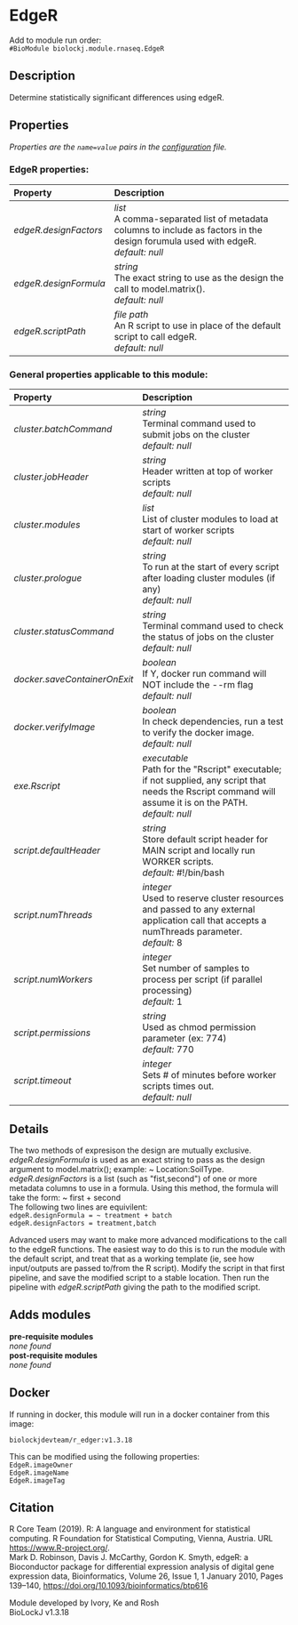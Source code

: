 # EdgeR
Add to module run order:                    
`#BioModule biolockj.module.rnaseq.EdgeR`

## Description 
Determine statistically significant differences using edgeR.

## Properties 
*Properties are the `name=value` pairs in the [configuration](../../../Configuration#properties) file.*                   

### EdgeR properties: 
| Property| Description |
| :--- | :--- |
| *edgeR.designFactors* | _list_ <br>A comma-separated list of metadata columns to include as factors in the design forumula used with edgeR.<br>*default:*  *null* |
| *edgeR.designFormula* | _string_ <br>The exact string to use as the design the call to model.matrix().<br>*default:*  *null* |
| *edgeR.scriptPath* | _file path_ <br>An R script to use in place of the default script to call edgeR.<br>*default:*  *null* |

### General properties applicable to this module: 
| Property| Description |
| :--- | :--- |
| *cluster.batchCommand* | _string_ <br>Terminal command used to submit jobs on the cluster<br>*default:*  *null* |
| *cluster.jobHeader* | _string_ <br>Header written at top of worker scripts<br>*default:*  *null* |
| *cluster.modules* | _list_ <br>List of cluster modules to load at start of worker scripts<br>*default:*  *null* |
| *cluster.prologue* | _string_ <br>To run at the start of every script after loading cluster modules (if any)<br>*default:*  *null* |
| *cluster.statusCommand* | _string_ <br>Terminal command used to check the status of jobs on the cluster<br>*default:*  *null* |
| *docker.saveContainerOnExit* | _boolean_ <br>If Y, docker run command will NOT include the --rm flag<br>*default:*  *null* |
| *docker.verifyImage* | _boolean_ <br>In check dependencies, run a test to verify the docker image.<br>*default:*  *null* |
| *exe.Rscript* | _executable_ <br>Path for the "Rscript" executable; if not supplied, any script that needs the Rscript command will assume it is on the PATH.<br>*default:*  *null* |
| *script.defaultHeader* | _string_ <br>Store default script header for MAIN script and locally run WORKER scripts.<br>*default:*  #!/bin/bash |
| *script.numThreads* | _integer_ <br>Used to reserve cluster resources and passed to any external application call that accepts a numThreads parameter.<br>*default:*  8 |
| *script.numWorkers* | _integer_ <br>Set number of samples to process per script (if parallel processing)<br>*default:*  1 |
| *script.permissions* | _string_ <br>Used as chmod permission parameter (ex: 774)<br>*default:*  770 |
| *script.timeout* | _integer_ <br>Sets # of minutes before worker scripts times out.<br>*default:*  *null* |

## Details 
The two methods of expresison the design are mutually exclusive.<br>*edgeR.designFormula* is used as an exact string to pass as the design argument to model.matrix(); example:  ~ Location:SoilType. *edgeR.designFactors* is a list (such as "fist,second") of one or more metadata columns to use in a formula. Using this method, the formula will take the form:  ~ first + second  <br>The following two lines are equivilent:<br>`edgeR.designFormula = ~ treatment + batch`<br>`edgeR.designFactors = treatment,batch `

Advanced users may want to make more advanced modifications to the call to the edgeR functions.  The easiest way to do this is to run the module with the default script, and treat that as a working template (ie, see how input/outputs are passed to/from the R script).  Modify the script in that first pipeline, and save the modified script to a stable location.  Then run the pipeline with *edgeR.scriptPath* giving the path to the modified script.

## Adds modules 
**pre-requisite modules**                    
*none found*                   
**post-requisite modules**                    
*none found*                   

## Docker 
If running in docker, this module will run in a docker container from this image:<br>
```
biolockjdevteam/r_edger:v1.3.18
```
This can be modified using the following properties:<br>
`EdgeR.imageOwner`<br>
`EdgeR.imageName`<br>
`EdgeR.imageTag`<br>

## Citation 
R Core Team (2019). R: A language and environment for statistical computing. R Foundation for Statistical Computing, Vienna, Austria. URL https://www.R-project.org/.                   
Mark D. Robinson, Davis J. McCarthy, Gordon K. Smyth, edgeR: a Bioconductor package for differential expression analysis of digital gene expression data, Bioinformatics, Volume 26, Issue 1, 1 January 2010, Pages 139–140, https://doi.org/10.1093/bioinformatics/btp616                   
                   
Module developed by Ivory, Ke and Rosh                   
BioLockJ v1.3.18

